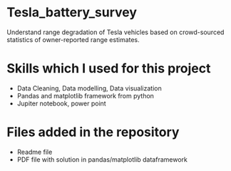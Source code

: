 # Tesla_battery_survey

Understand range degradation of Tesla vehicles based on crowd-sourced statistics of owner-reported range estimates.

# Skills which I used for this project

- Data Cleaning, Data modelling, Data visualization
- Pandas and matplotlib framework from python
- Jupiter notebook, power point

# Files added in the repository 

- Readme file 
- PDF file with solution in pandas/matplotlib dataframework


